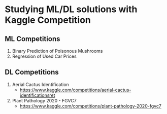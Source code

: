 # Studying ML/DL solutions with Kaggle Competition
## ML Competitions
1. Binary Prediction of Poisonous Mushrooms
2. Regression of Used Car Prices
## DL Competitions
1. Aerial Cactus Identification
   + https://www.kaggle.com/competitions/aerial-cactus-identificationsret
2. Plant Pathology 2020 - FGVC7
   + https://www.kaggle.com/competitions/plant-pathology-2020-fgvc7
